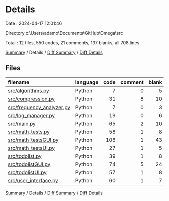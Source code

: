 # Details

Date : 2024-04-17 12:01:46

Directory c:\\Users\\adamo\\Documents\\GitHub\\Omega\\src

Total : 12 files,  550 codes, 21 comments, 137 blanks, all 708 lines

[Summary](results.md) / Details / [Diff Summary](diff.md) / [Diff Details](diff-details.md)

## Files
| filename | language | code | comment | blank | total |
| :--- | :--- | ---: | ---: | ---: | ---: |
| [src/algorithms.py](/src/algorithms.py) | Python | 7 | 0 | 5 | 12 |
| [src/compression.py](/src/compression.py) | Python | 31 | 8 | 10 | 49 |
| [src/frequency_analyzer.py](/src/frequency_analyzer.py) | Python | 7 | 0 | 3 | 10 |
| [src/log_manager.py](/src/log_manager.py) | Python | 19 | 0 | 6 | 25 |
| [src/main.py](/src/main.py) | Python | 65 | 2 | 10 | 77 |
| [src/math_tests.py](/src/math_tests.py) | Python | 58 | 1 | 8 | 67 |
| [src/math_testsGUI.py](/src/math_testsGUI.py) | Python | 106 | 1 | 43 | 150 |
| [src/math_testsUI.py](/src/math_testsUI.py) | Python | 27 | 1 | 5 | 33 |
| [src/todolist.py](/src/todolist.py) | Python | 39 | 1 | 8 | 48 |
| [src/todolistGUI.py](/src/todolistGUI.py) | Python | 74 | 5 | 24 | 103 |
| [src/todolistUI.py](/src/todolistUI.py) | Python | 57 | 1 | 8 | 66 |
| [src/user_interface.py](/src/user_interface.py) | Python | 60 | 1 | 7 | 68 |

[Summary](results.md) / Details / [Diff Summary](diff.md) / [Diff Details](diff-details.md)